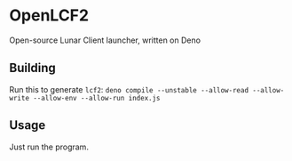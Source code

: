 # OpenLCF2
Open-source Lunar Client launcher, written on Deno
## Building
Run this to generate `lcf2`: `deno compile --unstable --allow-read --allow-write --allow-env --allow-run index.js`
## Usage
Just run the program.